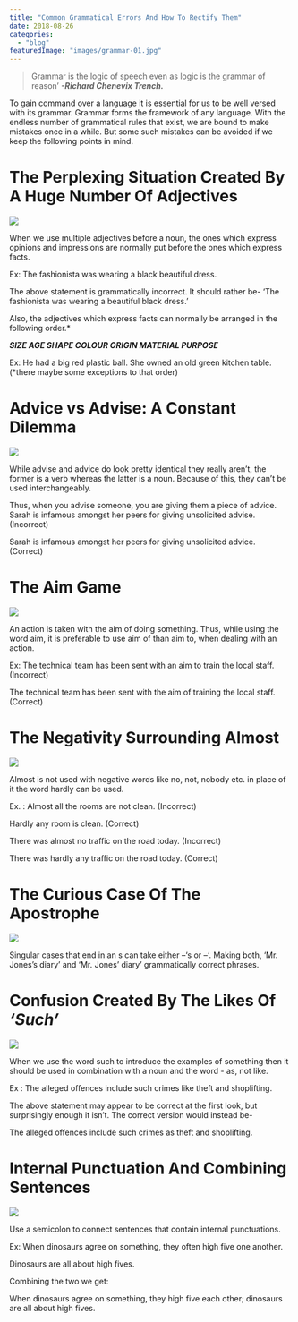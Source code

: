 ```yaml
---
title: "Common Grammatical Errors And How To Rectify Them"
date: 2018-08-26
categories:
  - "blog"
featuredImage: "images/grammar-01.jpg"
---
```


> Grammar is the logic of speech even as logic is the grammar of reason’ **_\-Richard Chenevix Trench._**

To gain command over a language it is essential for us to be well versed with its grammar. Grammar forms the framework of any language. With the endless number of grammatical rules that exist, we are bound to make mistakes once in a while. But some such mistakes can be avoided if we keep the following points in mind.

# The Perplexing Situation Created By A Huge Number Of Adjectives

![](images/grammar-02.jpg)

When we use multiple adjectives before a noun, the ones which express opinions and impressions are normally put before the ones which express facts.

Ex: The fashionista was wearing a black beautiful dress.

The above statement is grammatically incorrect. It should rather be- ‘The fashionista was wearing a beautiful black dress.’

Also, the adjectives which express facts can normally be arranged in the following order.\*

_**SIZE AGE SHAPE COLOUR ORIGIN MATERIAL PURPOSE**_

Ex: He had a big red plastic ball. She owned an old green kitchen table. (\*there maybe some exceptions to that order)

# Advice vs Advise: A Constant Dilemma

![](images/grammar-03.jpg)

While advise and advice do look pretty identical they really aren’t, the former is a verb whereas the latter is a noun. Because of this, they can’t be used interchangeably.

Thus, when you advise someone, you are giving them a piece of advice. Sarah is infamous amongst her peers for giving unsolicited advise. (Incorrect)

Sarah is infamous amongst her peers for giving unsolicited advice. (Correct)

# The Aim Game

![](images/grammar-04.jpg)

An action is taken with the aim of doing something. Thus, while using the word aim, it is preferable to use aim of than aim to, when dealing with an action.

Ex: The technical team has been sent with an aim to train the local staff. (Incorrect)

The technical team has been sent with the aim of training the local staff. (Correct)

# The Negativity Surrounding Almost

![](images/grammar-05.jpg)

Almost is not used with negative words like no, not, nobody etc. in place of it the word hardly can be used.

Ex. : Almost all the rooms are not clean. (Incorrect)

Hardly any room is clean. (Correct)

There was almost no traffic on the road today. (Incorrect)

There was hardly any traffic on the road today. (Correct)

# The Curious Case Of The Apostrophe

![](images/grammar-06.jpg)

Singular cases that end in an s can take either –‘s or –‘. Making both, ‘Mr. Jones’s diary’ and ‘Mr. Jones’ diary’ grammatically correct phrases.

# Confusion Created By The Likes Of _‘Such’_

![](images/grammar-07.jpg)

When we use the word such to introduce the examples of something then it should be used in combination with a noun and the word - as, not like.

Ex : The alleged offences include such crimes like theft and shoplifting.

The above statement may appear to be correct at the first look, but surprisingly enough it isn’t. The correct version would instead be-

The alleged offences include such crimes as theft and shoplifting.

# Internal Punctuation And Combining Sentences

![](images/grammar-08.jpg)

Use a semicolon to connect sentences that contain internal punctuations.

Ex: When dinosaurs agree on something, they often high five one another.

Dinosaurs are all about high fives.

Combining the two we get:

When dinosaurs agree on something, they high five each other; dinosaurs are all about high fives.
